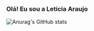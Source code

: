 ### Olá! Eu sou a Letícia Araujo

![Anurag's GitHub stats](https://github-readme-stats.vercel.app/api?username=Leticia0587&count_private=true)

